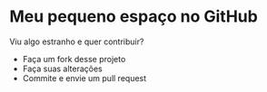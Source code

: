 # Meu pequeno espaço no GitHub

Viu algo estranho e quer contribuir?
* Faça um fork desse projeto
* Faça suas alterações
* Commite e envie um pull request
